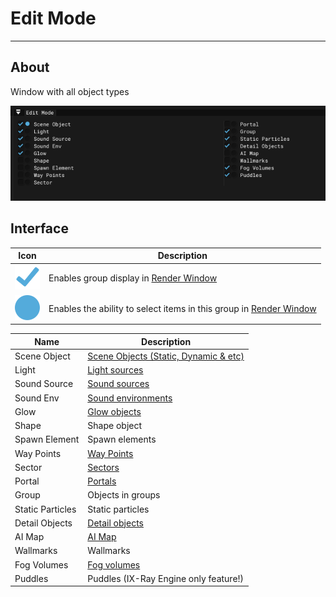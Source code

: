 # Edit Mode

___

## About

Window with all object types

![alt text centered](./assets/images/edit-mode.png)

## Interface

| Icon | Description |
|:---:|---|
| ![checkmark](../../../../static/icons/sdk/checkmark.svg) | Enables group display in [Render Window](render.md) |
| ![circle](../../../../static/icons/sdk/circle.svg) | Enables the ability to select items in this group in [Render Window](render.md) |

| Name | Description |
|---|---|
| Scene Object | [Scene Objects (Static, Dynamic & etc)](../../../../glossary/glossary.html#scene-object) |
| Light | [Light sources](../../../../glossary/glossary.html#light-source-object) |
| Sound Source | [Sound sources](../../../../glossary/glossary.html#sound-source-object) |
| Sound Env | [Sound environments](../../../../glossary/glossary.html#sound-environment-object) |
| Glow | [Glow objects](../../../../glossary/glossary.html#glow-object) |
| Shape | Shape object |
| Spawn Element | Spawn elements |
| Way Points | [Way Points](../../../../glossary/glossary.html#way-point) |
| Sector | [Sectors](../../../../glossary/glossary.html#sector) |
| Portal | [Portals](../../../../glossary/glossary.html#portal) |
| Group | Objects in groups |
| Static Particles | Static particles |
| Detail Objects | [Detail objects](../../../../glossary/glossary.html#detail-object) |
| AI Map | [AI Map](../../../../glossary/glossary.html#ai-map) |
| Wallmarks | Wallmarks |
| Fog Volumes | [Fog volumes](../../../../glossary/glossary.html#fog-volume-object) |
| Puddles | Puddles (IX-Ray Engine only feature!) |
